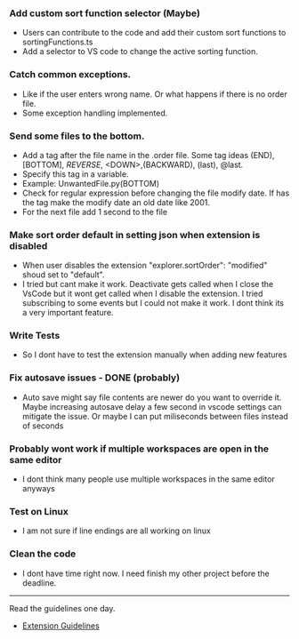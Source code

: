 
### Add custom sort function selector (Maybe)
- Users can contribute to the code and add their custom sort functions to sortingFunctions.ts
- Add a selector to VS code to change the active sorting function.
### Catch common exceptions. 
- Like if the user enters wrong name. Or what happens if there is no order file. 
- Some exception handling implemented.
### Send some files to the bottom.
- Add a tag after the file name in the .order file. Some tag ideas (END), [BOTTOM], _REVERSE_, \<DOWN>,(BACKWARD), (last), @last. 
- Specify this tag in a variable.
- Example: UnwantedFile.py(BOTTOM)
- Check for regular expression before changing the file modify date. If has the tag make the modify date an old date like 2001.
- For the next file add 1 second to the file
### Make sort order default in setting json when extension is disabled
- When user disables the extension "explorer.sortOrder": "modified" shoud set to "default".
- I tried but cant make it work. Deactivate gets called when I close the VsCode but it wont get called when I disable the extension. I tried subscribing to some events but I could not make it work. I dont think its a very important feature.
### Write Tests
- So I dont have to test the extension manually when adding new features
### Fix autosave issues - DONE (probably)
- Auto save might say file contents are newer do you want to override it. Maybe increasing autosave delay a few second in vscode settings can mitigate the issue. Or maybe I can put miliseconds between files instead of seconds
### Probably wont work if multiple workspaces are open in the same editor
- I dont think many people use multiple workspaces in the same editor anyways
### Test on Linux
- I am not sure if line endings are all working on linux
### Clean the code
- I dont have time right now. I need finish my other project before the deadline. 
---
Read the guidelines one day.
* [Extension Guidelines](https://code.visualstudio.com/api/references/extension-guidelines)